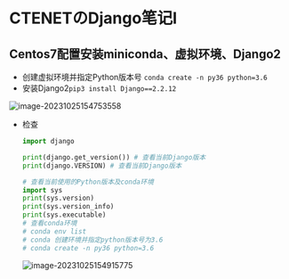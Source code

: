 # CTENETのDjango笔记Ⅰ

## Centos7配置安装miniconda、虚拟环境、Django2

- 创建虚拟环境并指定Python版本号 `conda create -n py36 python=3.6`
- 安装Django2`pip3 install Django==2.2.12`

![image-20231025154753558](https://happygoing.oss-cn-beijing.aliyuncs.com/img/image-20231025154753558.png)

- 检查

  ```Python
  import django
  
  print(django.get_version()) # 查看当前Django版本
  print(django.VERSION) # 查看当前Django版本
  
  # 查看当前使用的Python版本及conda环境
  import sys
  print(sys.version)
  print(sys.version_info)
  print(sys.executable)
  # 查看conda环境 
  # conda env list
  # conda 创建环境并指定python版本号为3.6
  # conda create -n py36 python=3.6
  ```

  

  ![image-20231025154915775](https://happygoing.oss-cn-beijing.aliyuncs.com/img/image-20231025154915775.png)